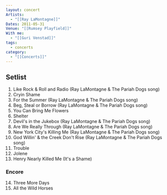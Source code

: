```yaml
---
layout: concert
Artists:
  - "[[Ray LaMontagne]]"
Dates: 2011-05-31
Venue: "[[Rumsey Playfield]]"
With me:
  - "[[Guri Venstad]]"
tags:
  - concerts
category:
  - "[[Concerts]]"
---
```


## Setlist

1. Like Rock & Roll and Radio (Ray LaMontagne & The Pariah Dogs song)
2. Cryin Shame
3. For the Summer (Ray LaMontagne & The Pariah Dogs song)
4. Beg, Steal or Borrow (Ray LaMontagne & The Pariah Dogs song)
5. You Can Bring Me Flowers
6. Shelter
7. Devil's in the Jukebox (Ray LaMontagne & The Pariah Dogs song)
8. Are We Really Through (Ray LaMontagne & The Pariah Dogs song)
9. New York City's Killing Me (Ray LaMontagne & The Pariah Dogs song)
10. God Willin' & the Creek Don't Rise (Ray LaMontagne & The Pariah Dogs song)
11. Trouble
12. Jolene
13. Henry Nearly Killed Me (It's a Shame)

### Encore
14. Three More Days
15. All the Wild Horses
